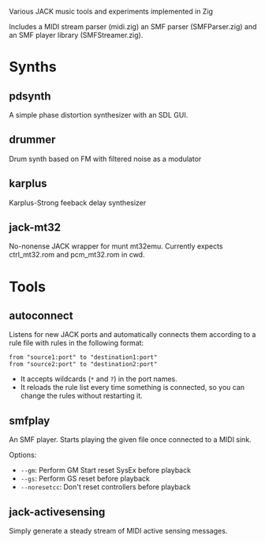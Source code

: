 Various JACK music tools and experiments implemented in Zig

Includes a MIDI stream parser (midi.zig) an SMF parser (SMFParser.zig) and an
SMF player library (SMFStreamer.zig).

# Synths

## pdsynth

A simple phase distortion synthesizer with an SDL GUI.

## drummer

Drum synth based on FM with filtered noise as a modulator

## karplus

Karplus-Strong feeback delay synthesizer

## jack-mt32

No-nonense JACK wrapper for munt mt32emu. Currently expects ctrl\_mt32.rom
and pcm\_mt32.rom in cwd.

# Tools

## autoconnect

Listens for new JACK ports and automatically connects them according to a
rule file with rules in the following format:

    from "source1:port" to "destination1:port"
    from "source2:port" to "destination2:port"

* It accepts wildcards (`*` and `?`) in the port names.
* It reloads the rule list every time something is connected, so you can
  change the rules without restarting it.

## smfplay

An SMF player. Starts playing the given file once connected to a MIDI sink.

Options:

* `--gm`: Perform GM Start reset SysEx before playback
* `--gs`: Perform GS reset before playback
* `--noresetcc`: Don't reset controllers before playback

## jack-activesensing

Simply generate a steady stream of MIDI active sensing messages.


